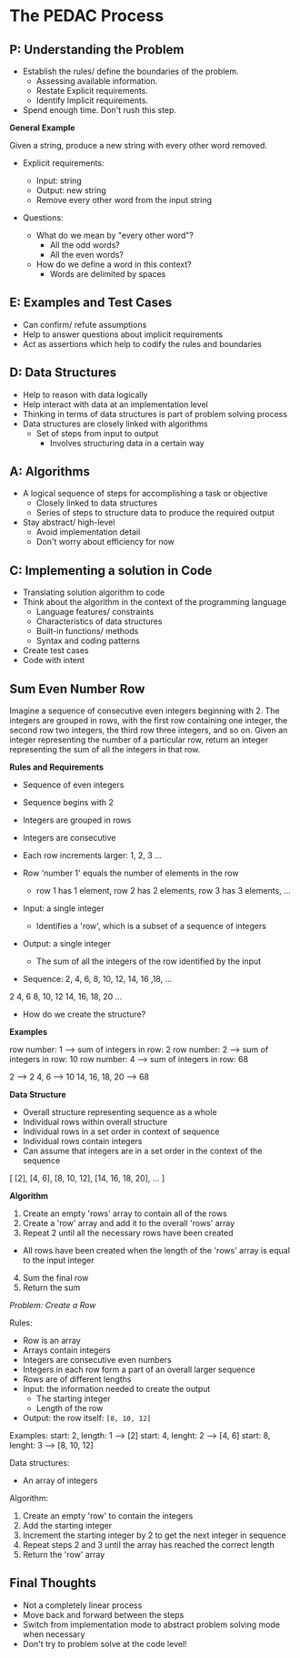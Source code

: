 # The PEDAC Process

## P: Understanding the Problem

- Establish the rules/ define the boundaries of the problem.
  - Assessing available information.
  - Restate Explicit requirements.
  - Identify Implicit requirements.
- Spend enough time. Don't rush this step.

**General Example**

Given a string, produce a new string with every other word removed.

- Explicit requirements:
  - Input: string
  - Output: new string
  - Remove every other word from the input string

- Questions:
  - What do we mean by "every other word"?
    - All the odd words? 
    - All the even words?
  - How do we define a word in this context?
    - Words are delimited by spaces

## E: Examples and Test Cases

- Can confirm/ refute assumptions
- Help to answer questions about implicit requirements
- Act as assertions which help to codify the rules and boundaries

## D: Data Structures

- Help to reason with data logically
- Help interact with data at an implementation level
- Thinking in terms of data structures is part of problem solving process
- Data structures are closely linked with algorithms
  - Set of steps from input to output
    - Involves structuring data in a certain way

## A: Algorithms

- A logical sequence of steps for accomplishing a task or objective
  - Closely linked to data structures
  - Series of steps to structure data to produce the required output
- Stay abstract/ high-level
  - Avoid implementation detail
  - Don't worry about efficiency for now

## C: Implementing a solution in Code

- Translating solution algorithm to code
- Think about the algorithm in the context of the programming language 
  - Language features/ constraints
  - Characteristics of data structures
  - Built-in functions/ methods
  - Syntax and coding patterns
- Create test cases
- Code with intent

## Sum Even Number Row

Imagine a sequence of consecutive even integers beginning with 2. The integers are grouped in rows, with the first row containing one integer, the second row two integers, the third row three integers, and so on. Given an integer representing the number of a particular row, return an integer representing the sum of all the integers in that row.

**Rules and Requirements**

- Sequence of even integers
- Sequence begins with 2
- Integers are grouped in rows
- Integers are consecutive
- Each row increments larger: 1, 2, 3 ...
- Row 'number 1' equals the number of elements in the row
  - row 1 has 1 element, row 2 has 2 elements, row 3 has 3 elements, ...
- Input: a single integer
  - Identifies a 'row', which is a subset of a sequence of integers
- Output: a single integer
  - The sum of all the integers of the row identified by the input

- Sequence:
2, 4, 6, 8, 10, 12, 14, 16 ,18, ...

2
4, 6
8, 10, 12
14, 16, 18, 20
...

- How do we create the structure?

**Examples**

row number: 1 --> sum of integers in row: 2
row number: 2 --> sum of integers in row: 10
row number: 4 --> sum of integers in row: 68

2 --> 2
4, 6  --> 10
14, 16, 18, 20  --> 68

**Data Structure**

- Overall structure representing sequence as a whole
- Individual rows within overall structure
- Individual rows in a set order in context of sequence
- Individual rows contain integers
- Can assume that integers are in a set order in the context of the sequence

[
  [2],
  [4, 6],
  [8, 10, 12],
  [14, 16, 18, 20],
  ...
]

**Algorithm**

1. Create an empty 'rows' array to contain all of the rows
2. Create a 'row' array and add it to the overall 'rows' array
3. Repeat 2 until all the necessary rows have been created
  - All rows have been created when the length of the 'rows' array is equal to the input integer
4. Sum the final row
5. Return the sum

*Problem: Create a Row*

Rules:
- Row is an array
- Arrays contain integers
- Integers are consecutive even numbers
- Integers in each row form a part of an overall larger sequence
- Rows are of different lengths
- Input: the information needed to create the output
  - The starting integer
  - Length of the row
- Output: the row itself: `[8, 10, 12]`

Examples:
start: 2, length: 1 --> [2]
start: 4, lenght: 2 --> [4, 6]
start: 8, lenght: 3 --> [8, 10, 12]

Data structures:
- An array of integers

Algorithm:
1. Create an empty 'row' to contain the integers
2. Add the starting integer
3. Increment the starting integer by 2 to get the next integer in sequence
4. Repeat steps 2 and 3 until the array has reached the correct length
5. Return the 'row' array

## Final Thoughts

- Not a completely linear process
- Move back and forward between the steps
- Switch from implementation mode to abstract problem solving mode when necessary
- Don't try to problem solve at the code level!